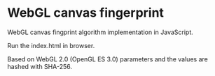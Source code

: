 # WebGL canvas fingerprint

WebGL canvas fingprint algorithm implementation in JavaScript.

Run the index.html in browser.

Based on WebGL 2.0 (OpenGL ES 3.0) parameters and the values are hashed with SHA-256.
